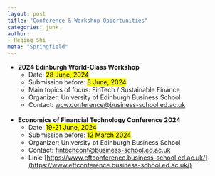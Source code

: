 ```yaml
---
layout: post
title: "Conference & Workshop Opportunities"
categories: junk
author:
- Heqing Shi
meta: "Springfield"
---
```


- **2024 Edinburgh World-Class Workshop**
  - Date: <mark>28 June, 2024</mark>
  - Submission before: <mark>8 June, 2024</mark>
  - Main topics of focus: FinTech / Sustainable Finance
  - Organizer: University of Edinburgh Business School
  - Contact: [wcw.conference@business-school.ed.ac.uk](mailto:wcw.conference@business-school.ed.ac.uk)
  <br/>
- **Economics of Financial Technology Conference 2024**
  - Date: <mark>19-21 June, 2024</mark>
  - Submission before: <mark>12 March 2024</mark>
  - Organizer: University of Edinburgh Business School
  - Contact: [fintechconf@business-school.ed.ac.uk](mailto:fintechconf@business-school.ed.ac.uk)
  - Link: [https://www.eftconference.business-school.ed.ac.uk/](https://www.eftconference.business-school.ed.ac.uk/)

